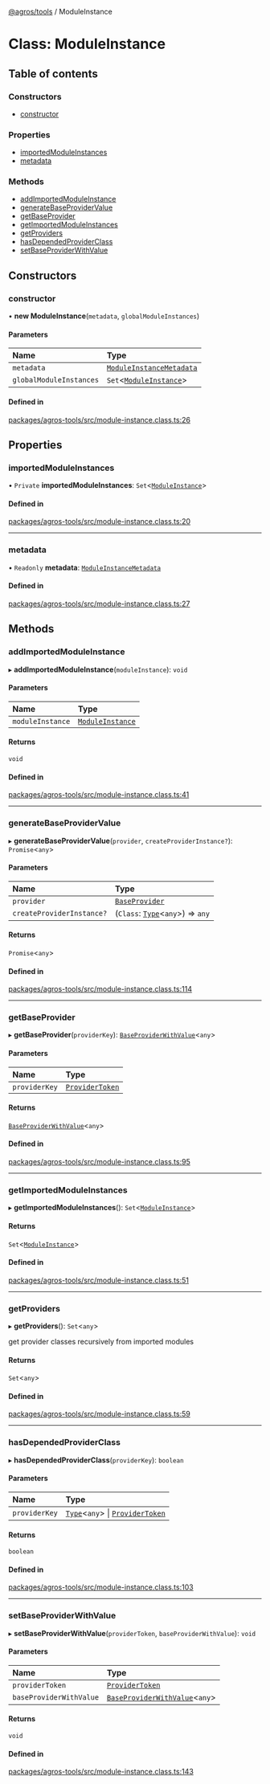 [@agros/tools](../index.md) / ModuleInstance

# Class: ModuleInstance

## Table of contents

### Constructors

- [constructor](ModuleInstance.md#constructor)

### Properties

- [importedModuleInstances](ModuleInstance.md#importedmoduleinstances)
- [metadata](ModuleInstance.md#metadata)

### Methods

- [addImportedModuleInstance](ModuleInstance.md#addimportedmoduleinstance)
- [generateBaseProviderValue](ModuleInstance.md#generatebaseprovidervalue)
- [getBaseProvider](ModuleInstance.md#getbaseprovider)
- [getImportedModuleInstances](ModuleInstance.md#getimportedmoduleinstances)
- [getProviders](ModuleInstance.md#getproviders)
- [hasDependedProviderClass](ModuleInstance.md#hasdependedproviderclass)
- [setBaseProviderWithValue](ModuleInstance.md#setbaseproviderwithvalue)

## Constructors

### <a id="constructor" name="constructor"></a> constructor

• **new ModuleInstance**(`metadata`, `globalModuleInstances`)

#### Parameters

| Name | Type |
| :------ | :------ |
| `metadata` | [`ModuleInstanceMetadata`](../interfaces/ModuleInstanceMetadata.md) |
| `globalModuleInstances` | `Set`<[`ModuleInstance`](ModuleInstance.md)\> |

#### Defined in

[packages/agros-tools/src/module-instance.class.ts:26](https://github.com/agrosjs/agros/blob/01368f2/packages/agros-tools/src/module-instance.class.ts#L26)

## Properties

### <a id="importedmoduleinstances" name="importedmoduleinstances"></a> importedModuleInstances

• `Private` **importedModuleInstances**: `Set`<[`ModuleInstance`](ModuleInstance.md)\>

#### Defined in

[packages/agros-tools/src/module-instance.class.ts:20](https://github.com/agrosjs/agros/blob/01368f2/packages/agros-tools/src/module-instance.class.ts#L20)

___

### <a id="metadata" name="metadata"></a> metadata

• `Readonly` **metadata**: [`ModuleInstanceMetadata`](../interfaces/ModuleInstanceMetadata.md)

#### Defined in

[packages/agros-tools/src/module-instance.class.ts:27](https://github.com/agrosjs/agros/blob/01368f2/packages/agros-tools/src/module-instance.class.ts#L27)

## Methods

### <a id="addimportedmoduleinstance" name="addimportedmoduleinstance"></a> addImportedModuleInstance

▸ **addImportedModuleInstance**(`moduleInstance`): `void`

#### Parameters

| Name | Type |
| :------ | :------ |
| `moduleInstance` | [`ModuleInstance`](ModuleInstance.md) |

#### Returns

`void`

#### Defined in

[packages/agros-tools/src/module-instance.class.ts:41](https://github.com/agrosjs/agros/blob/01368f2/packages/agros-tools/src/module-instance.class.ts#L41)

___

### <a id="generatebaseprovidervalue" name="generatebaseprovidervalue"></a> generateBaseProviderValue

▸ **generateBaseProviderValue**(`provider`, `createProviderInstance?`): `Promise`<`any`\>

#### Parameters

| Name | Type |
| :------ | :------ |
| `provider` | [`BaseProvider`](../index.md#baseprovider) |
| `createProviderInstance?` | (`Class`: [`Type`](../index.md#type)<`any`\>) => `any` |

#### Returns

`Promise`<`any`\>

#### Defined in

[packages/agros-tools/src/module-instance.class.ts:114](https://github.com/agrosjs/agros/blob/01368f2/packages/agros-tools/src/module-instance.class.ts#L114)

___

### <a id="getbaseprovider" name="getbaseprovider"></a> getBaseProvider

▸ **getBaseProvider**(`providerKey`): [`BaseProviderWithValue`](../index.md#baseproviderwithvalue)<`any`\>

#### Parameters

| Name | Type |
| :------ | :------ |
| `providerKey` | [`ProviderToken`](../index.md#providertoken) |

#### Returns

[`BaseProviderWithValue`](../index.md#baseproviderwithvalue)<`any`\>

#### Defined in

[packages/agros-tools/src/module-instance.class.ts:95](https://github.com/agrosjs/agros/blob/01368f2/packages/agros-tools/src/module-instance.class.ts#L95)

___

### <a id="getimportedmoduleinstances" name="getimportedmoduleinstances"></a> getImportedModuleInstances

▸ **getImportedModuleInstances**(): `Set`<[`ModuleInstance`](ModuleInstance.md)\>

#### Returns

`Set`<[`ModuleInstance`](ModuleInstance.md)\>

#### Defined in

[packages/agros-tools/src/module-instance.class.ts:51](https://github.com/agrosjs/agros/blob/01368f2/packages/agros-tools/src/module-instance.class.ts#L51)

___

### <a id="getproviders" name="getproviders"></a> getProviders

▸ **getProviders**(): `Set`<`any`\>

get provider classes recursively from imported modules

#### Returns

`Set`<`any`\>

#### Defined in

[packages/agros-tools/src/module-instance.class.ts:59](https://github.com/agrosjs/agros/blob/01368f2/packages/agros-tools/src/module-instance.class.ts#L59)

___

### <a id="hasdependedproviderclass" name="hasdependedproviderclass"></a> hasDependedProviderClass

▸ **hasDependedProviderClass**(`providerKey`): `boolean`

#### Parameters

| Name | Type |
| :------ | :------ |
| `providerKey` | [`Type`](../index.md#type)<`any`\> \| [`ProviderToken`](../index.md#providertoken) |

#### Returns

`boolean`

#### Defined in

[packages/agros-tools/src/module-instance.class.ts:103](https://github.com/agrosjs/agros/blob/01368f2/packages/agros-tools/src/module-instance.class.ts#L103)

___

### <a id="setbaseproviderwithvalue" name="setbaseproviderwithvalue"></a> setBaseProviderWithValue

▸ **setBaseProviderWithValue**(`providerToken`, `baseProviderWithValue`): `void`

#### Parameters

| Name | Type |
| :------ | :------ |
| `providerToken` | [`ProviderToken`](../index.md#providertoken) |
| `baseProviderWithValue` | [`BaseProviderWithValue`](../index.md#baseproviderwithvalue)<`any`\> |

#### Returns

`void`

#### Defined in

[packages/agros-tools/src/module-instance.class.ts:143](https://github.com/agrosjs/agros/blob/01368f2/packages/agros-tools/src/module-instance.class.ts#L143)
